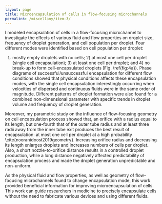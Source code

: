 ```yaml
---
layout: page
title: Microencapsulation of cells in flow-focusing microchannels
permalink: /miscellany/item-3/
---
```


<!-- MathJax -->
<script defer type="text/javascript" id="MathJax-script" src="https://cdn.jsdelivr.net/npm/mathjax@3.1.2/es5/tex-mml-chtml.js"></script>
<script defer src="https://polyfill.io/v3/polyfill.min.js?features=es6"></script>

I modeled encapsulation of cells in a flow-focusing microchannel to investigate the effects of various fluid and flow properties on droplet size, frequency 
of droplet generation, and cell population per droplet. Four different modes were identified based on cell population per droplet:
1) mostly empty droplets with no cells; 2) at most one cell per droplet (single cell encapsulation); 3) at least one cell per droplet; and 4) no break-up to 
form cell-encapsulated droplets (Fig. \ref{fig:4a}). Phase diagrams of successful/unsuccessful encapsulation for different flow conditions showed that
physical conditions affects these encapsulation modes, with the single cell encapsulation interestingly occurring when velocities of dispersed and continuous 
fluids were in the same order of magnitude. Different patterns of droplet formation were also found for a combined non-dimensional 
parameter with specific trends in droplet volume and frequency of droplet generation.



Moreover, my parametric study on the influence of flow-focusing geometry on cell encapsulation process showed that, an orifice with a radius equal 
to its length, but one-fourth that of the outer tube radius and at least three radii away from the inner tube exit produces the best result of encapsulation: 
at most one cell per droplet at a high probability \cite{nooranidoost2019geometry}. Increasing orifice radius and decreasing its length enlarges droplets and
increases numbers of cells per droplet. Also, a short nozzle-to-orifice distance results in a controlled droplet production, while a long 
distance negatively affected predictability of encapsulation process and made the droplet generation unpredictable and non-uniform. 

As the physical fluid and flow properties, as well as geometry of flow-focusing microchannels found to change encapsulation mode, this work provided beneficial
information for improving microencapsulation of cells.  This work can guide researchers in medicine to precisely encapsulate cells without the need to fabricate
various devices and using different fluids. 
